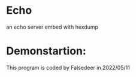 # Echo
an echo server embed with hexdump

# Demonstartion:

This program is coded by Falsedeer in 2022/05/11
